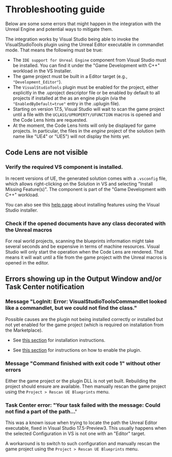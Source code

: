 # Throbleshooting guide

Below are some some errors that might happen in the integration with the Unreal Engine and potential ways to mitigate them.

The integration works by Visual Studio being able to invoke the VisualStudioTools plugin using the Unreal Editor executable in commandlet mode. That means the following must be true:

- The `IDE support for Unreal Engine` component from Visual Studio must be installed. You can find it under the "Game Development with C++" workload in the VS Installer.
- The game project must be built in a Editor target (e.g., `"Development_Editor"`).
- The `VisualStudioTools` plugin must be enabled for the project, either explicitly in the .uproject descriptor file or be enabled by default to all projects if installed at the as an engine plugin (via the `"EnabledByDefault=true"` entry in the .uplugin file).
- Starting on version 17.5, Visual Studio will wait to scan the game project until a file with the `UCLASS/UPROPERTY/UFUNCTION` macros is opened and the Code Lens hints are requested.
- At the moment, the Code Lens hints will only be displayed for game projects. In particular, the files in the _engine_ project of the solution (with name like "UE4" or "UE5") will not display the hints yet.

## Code Lens are not visible

### Verify the required VS component is installed. 

In recent versions of UE, the generated solution comes with a `.vsconfig` file, which allows right-clicking on the Solution in VS and selecting "Install Missing Feature(s)". The component is part of the "Game Development with C++" workload.

You can also see this [help page](https://learn.microsoft.com/en-us/visualstudio/install/install-visual-studio?view=vs-2022#step-4---choose-workloads) about installing features using the Visual Studio installer.

### Check if the opened documents have any class decorated with the Unreal macros

For real world projects, scanning the blueprints information might take several seconds and be expensive in terms of machine resources. Visual Studio will only start the operation when the Code Lens are rendered. That means it will wait until a file from the game project with the Unreal macros is opened in the editor.

## Errors showing up in the Output Window and/or Task Center notification

### Message "LogInit: Error: VisualStudioToolsCommandlet looked like a commandlet, but we could not find the class."

Possible causes are the plugin not being installed correctly or installed but not yet enabled for the game project (which is required on installation from the Marketplace).

- See [this section](../README.md#building-and-installing) for installation instructions.

- See [this section](../README.md#optional-enabling-the-plugin) for instructions on how to enable the plugin.

### Message "Command finished with exit code 1" without other errors

Either the game project or the plugin DLL is not yet built. Rebuilding the project should ensure are available. Then manually rescan the game project using the `Project > Rescan UE Blueprints` menu.

### Task Center error: "Your task failed with the message: Could not find a part of the path...'

This was a known issue when trying to locate the path the Unreal Editor executable, fixed in Visual Studio 17.5-Preview3. This usually happens when the selected Configuration in VS is not one with an "Editor" target.

A workaround is to switch to such configuration and manually rescan the game project using the `Project > Rescan UE Blueprints` menu.
